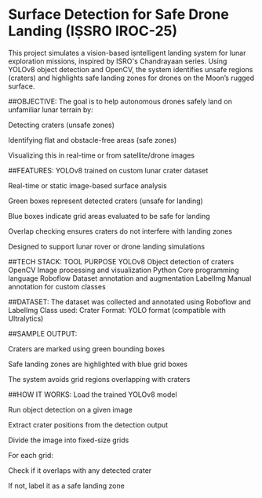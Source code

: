 # Surface Detection for Safe Drone Landing (IṢSRO IROC-25)
This project simulates a vision-based iṣntelligent landing system for lunar exploration missions, inspired by ISRO's Chandrayaan series. Using YOLOv8 object detection and OpenCV, the system identifies unsafe regions (craters) and highlights safe landing zones for drones on the Moon’s rugged surface.


##OBJECTIVE:
The goal is to help autonomous drones safely land on unfamiliar lunar terrain by:

Detecting craters (unsafe zones)

Identifying flat and obstacle-free areas (safe zones)

Visualizing this in real-time or from satellite/drone images

##FEATURES:
YOLOv8 trained on custom lunar crater dataset

Real-time or static image-based surface analysis

Green boxes represent detected craters (unsafe for landing)

Blue boxes indicate grid areas evaluated to be safe for landing

Overlap checking ensures craters do not interfere with landing zones

Designed to support lunar rover or drone landing simulations

##TECH STACK:
TOOL	    PURPOSE
YOLOv8	    Object detection of craters
OpenCV	    Image processing and visualization
Python	    Core programming language
Roboflow	Dataset annotation and augmentation
LabelImg	Manual annotation for custom classes

##DATASET:
The dataset was collected and annotated using Roboflow and LabelImg
Class used: Crater
Format: YOLO format (compatible with Ultralytics)


##SAMPLE OUTPUT:

Craters are marked using green bounding boxes

Safe landing zones are highlighted with blue grid boxes

The system avoids grid regions overlapping with craters

##HOW IT WORKS:
Load the trained YOLOv8 model

Run object detection on a given image

Extract crater positions from the detection output

Divide the image into fixed-size grids

For each grid:

Check if it overlaps with any detected crater

If not, label it as a safe landing zone
